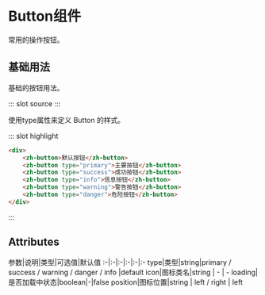 # Button组件
常用的操作按钮。
## 基础用法
基础的按钮用法。

<demo-block>
::: slot source
<button-test1></button-test1>
:::

使用type属性来定义 Button 的样式。

::: slot highlight
```html
<div>
    <zh-button>默认按钮</zh-button>
    <zh-button type="primary">主要按钮</zh-button>
    <zh-button type="success">成功按钮</zh-button>
    <zh-button type="info">信息按钮</zh-button>
    <zh-button type="warning">警告按钮</zh-button>
    <zh-button type="danger">危险按钮</zh-button>
</div>
```
:::
</demo-block>

## Attributes
参数|说明|类型|可选值|默认值
:-|:-|:-|:-|:-|:-
type|类型|string|primary / success / warning / danger / info |default
icon|图标类名|string | - | -
loading|是否加载中状态|boolean|-|false
position|图标位置|string | left / right | left